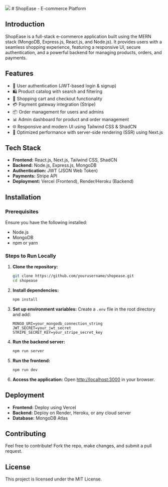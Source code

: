 <img src="https://res.cloudinary.com/di53fuwst/image/upload/v1742751601/Screenshot_2025-03-23_230745_k7dpzr.png" />
# ShopEase - E-commerce Platform

## Introduction
ShopEase is a full-stack e-commerce application built using the MERN stack (MongoDB, Express.js, React.js, and Node.js). It provides users with a seamless shopping experience, featuring a responsive UI, secure authentication, and a powerful backend for managing products, orders, and payments.

## Features
- 🔹 User authentication (JWT-based login & signup)
- 🛍️ Product catalog with search and filtering
- 🛒 Shopping cart and checkout functionality
- 💳 Payment gateway integration (Stripe)
- 📦 Order management for users and admins
- 📊 Admin dashboard for product and order management
- 🌐 Responsive and modern UI using Tailwind CSS & ShadCN
- 🚀 Optimized performance with server-side rendering (SSR) using Next.js

## Tech Stack
- **Frontend:** React.js, Next.js, Tailwind CSS, ShadCN
- **Backend:** Node.js, Express.js, MongoDB
- **Authentication:** JWT (JSON Web Token)
- **Payments:** Stripe API
- **Deployment:** Vercel (Frontend), Render/Heroku (Backend)

## Installation
### Prerequisites
Ensure you have the following installed:
- Node.js
- MongoDB
- npm or yarn

### Steps to Run Locally
1. **Clone the repository:**
   ```sh
   git clone https://github.com/yourusername/shopease.git
   cd shopease
   ```

2. **Install dependencies:**
   ```sh
   npm install
   ```

3. **Set up environment variables:**
   Create a `.env` file in the root directory and add:
   ```env
   MONGO_URI=your_mongodb_connection_string
   JWT_SECRET=your_jwt_secret
   STRIPE_SECRET_KEY=your_stripe_secret_key
   ```

4. **Run the backend server:**
   ```sh
   npm run server
   ```

5. **Run the frontend:**
   ```sh
   npm run dev
   ```

6. **Access the application:**
   Open [http://localhost:3000](http://localhost:3000) in your browser.

## Deployment
- **Frontend:** Deploy using Vercel
- **Backend:** Deploy on Render, Heroku, or any cloud server
- **Database:** MongoDB Atlas

## Contributing
Feel free to contribute! Fork the repo, make changes, and submit a pull request.

## License
This project is licensed under the MIT License.

